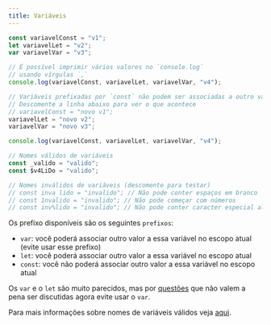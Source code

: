 ```yaml
---
title: Variáveis
---
```


```javascript
const variavelConst = "v1";
let variavelLet = "v2";
var variavelVar = "v3";

// É possível imprimir vários valores no `console.log`
// usando vírgulas `,`
console.log(variavelConst, variavelLet, variavelVar, "v4");

// Variáveis prefixadas por `const` não podem ser associadas a outro valor
// Descomente a linha abaixo para ver o que acontece
// variavelConst = "novo v1";
variavelLet = "novo v2";
variavelVar = "novo v3";

console.log(variavelConst, variavelLet, variavelVar, "v4");

// Nomes válidos de variáveis
const _valido = "valido";
const $v4LiDo = "valido";

// Nomes inválidos de variáveis (descomente para testar)
// const inva lido = "invalido"; // Não pode conter espaços em branco
// const 1nvalido = "invalido"; // Não pode começar com números
// const inv%lido = "invalido"; // Não pode conter caracter especial além de `_` e `$`
```

Os prefixo disponíveis são os seguintes `prefixos`:

-   `var`: você poderá associar outro valor a essa variável no escopo atual (evite usar esse prefixo)
-   `let`: você poderá associar outro valor a essa variável no escopo atual
-   `const`: você não poderá associar outro valor a essa variável no escopo atual

Os `var` e o `let` são muito parecidos, mas por [questões](https://www.freecodecamp.org/portuguese/news/var-let-e-const-qual-e-a-diferenca/)
que não valem a pena ser discutidas agora evite usar o `var`.

Para mais informações sobre nomes de variáveis válidos veja [aqui](https://stackoverflow.com/questions/1661197/what-characters-are-valid-for-javascript-variable-names).
